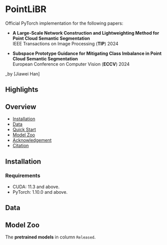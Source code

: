 # PointLiBR
Official PyTorch implementation for the following papers:
- **A Large-Scale Network Construction and Lightweighting Method for Point Cloud Semantic Segmentation**  
IEEE Transactions on Image Processing (**TIP**) 2024

- **Subspace Prototype Guidance for Mitigating Class Imbalance in Point Cloud Semantic Segmentation**  
European Conference on Computer Vision (**ECCV**) 2024

_by [Jiawei Han]


## Highlights


## Overview
- [Installation](#installation)
- [Data](#data-preparation)
- [Quick Start](#quick-start)
- [Model Zoo](#model-zoo)
- [Acknowledgement](#acknowledgement)
- [Citation](#citation)



## Installation
### Requirements
- CUDA: 11.3 and above.
- PyTorch: 1.10.0 and above.

## Data 


## Model Zoo
The **pretrained models** in column `Released`.

